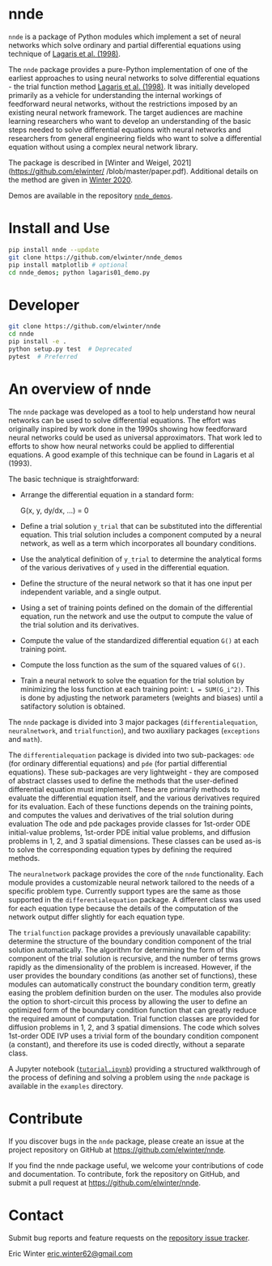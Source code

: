 # nnde

`nnde` is a package of Python modules which implement a set of neural networks which solve ordinary and partial differential equations using technique of [Lagaris et al. (1998)](https://dx.doi.org/10.1109/72.712178).

The `nnde` package provides a pure-Python implementation of one of the earliest approaches to using neural networks to solve differential equations - the trial function method [Lagaris et al. (1998)](https://dx.doi.org/10.1109/72.712178). It was initially developed primarily as a vehicle for understanding the internal workings of feedforward neural networks, without the restrictions imposed by an existing neural network framework. The target audiences are machine learning researchers who want to develop an understanding of the basic steps needed to solve differential equations with neural networks and researchers from general engineering fields who want to solve a differential equation without using a complex neural network library.

The package is described in [Winter and Weigel, 2021](https://github.com/elwinter/
/blob/master/paper.pdf). Additional details on the method are given in [Winter 2020](https://github.com/elwinter/proposal/blob/master/proposal.pdf).

Demos are available in the repository [`nnde_demos`](https://github.com/elwinter/nnde_demos).

# Install and Use

```bash
pip install nnde --update
git clone https://github.com/elwinter/nnde_demos
pip install matplotlib # optional
cd nnde_demos; python lagaris01_demo.py
```

# Developer

```bash
git clone https://github.com/elwinter/nnde
cd nnde
pip install -e .
python setup.py test  # Deprecated
pytest  # Preferred
```

# An overview of nnde

The `nnde` package was developed as a tool to help understand how neural networks can be used to solve differential equations. The effort was originally inspired by work done in the 1990s showing how feedforward neural networks could be used as universal approximators. That work led to efforts to show how neural networks could be applied to differential equations. A good example of this technique can be found in Lagaris et al (1993).

The basic technique is straightforward:

* Arrange the differential equation in a standard form:

  G(x, y, dy/dx, ...) = 0

* Define a trial solution `y_trial` that can be substituted into the differential equation. This trial solution includes a component computed by a neural network, as well as a term which incorporates all boundary conditions.

* Use the analytical definition of `y_trial` to determine the analytical forms of the various derivatives of `y` used in the differential equation.

* Define the structure of the neural network so that it has one input per independent variable, and a single output.

* Using a set of training points defined on the domain of the differential equation, run the network and use the output to compute the value of the trial solution and its derivatives.

* Compute the value of the standardized differential equation `G()` at each training point.

* Compute the loss function as the sum of the squared values of `G()`.

* Train a neural network to solve the equation for the trial solution by minimizing the loss function at each training point: `L = SUM(G_i^2)`. This is done by adjusting the network parameters (weights and biases) until a satifactory solution is obtained.

The `nnde` package is divided into 3 major packages (`differentialequation`, `neuralnetwork`, and `trialfunction`), and two auxiliary packages (`exceptions` and `math`).

The `differentialequation` package is divided into two sub-packages: `ode` (for ordinary differential equations) and `pde` (for partial differential equations). These sub-packages are very lightweight - they are composed of abstract classes used to define the methods that the user-defined differential equation  must implement. These are primarily methods to evaluate the differential equation itself, and the various derivatives required for its evaluation. Each of these functions depends on the training points, and computes the values and derivatives of the trial solution during evaluation The ode and pde packages provide classes for 1st-order ODE initial-value problems, 1st-order PDE initial value problems, and diffusion problems in 1, 2, and 3 spatial dimensions. These classes can be used as-is to solve the corresponding equation types by defining the required methods.

The `neuralnetwork` package provides the core of the `nnde` functionality. Each module provides a customizable neural network tailored to the needs of a specific problem type. Currently support types are the same as those supported in the `differentialequation` package. A different class was used for each equation type because the details of the computation of the network output differ slightly for each equation type.

The `trialfunction` package provides a previously unavailable capability: determine the structure of the boundary condition component of the trial solution automatically. The algorithm for determining the form of this component of the trial solution is recursive, and the number of terms grows rapidly as the dimensionality of the problem is increased. However, if the user provides the boundary conditions (as another set of functions), these modules can automatically construct the boundary condition term, greatly easing the problem definition burden on the user. The modules also provide the option to short-circuit this process by allowing the user to define an optimized form of the boundary condition function that can greatly reduce the required amount of computation. Trial function classes are provided for diffusion problems in 1, 2, and 3 spatial dimensions. The code which solves 1st-order ODE IVP uses a trivial form of the boundary condition component (a constant), and therefore its use is coded directly, without a separate class.

A Jupyter notebook ([`tutorial.ipynb`](https://github.com/elwinter/nnde/tree/master/examples)) providing a structured walkthrough of the process of defining and solving a problem using the `nnde` package is available in the `examples` directory.

# Contribute

If you discover bugs in the `nnde` package, please create an issue at the project repository on GitHub at https://github.com/elwinter/nnde.

If you find the nnde package useful, we welcome your contributions of code and documentation. To contribute, fork the repository on GitHub, and submit a pull request at https://github.com/elwinter/nnde.

# Contact

Submit bug reports and feature requests on the [repository issue tracker](https://github.com/elwinter/nnde/issues).

Eric Winter <eric.winter62@gmail.com>
